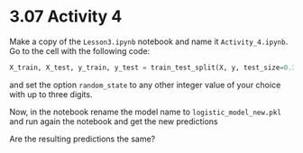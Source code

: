 # 3.07 Activity 4

Make a copy of the `Lesson3.ipynb` notebook and name it `Activity_4.ipynb`. Go to the cell with the following code:

```python
X_train, X_test, y_train, y_test = train_test_split(X, y, test_size=0.3, random_state=100)
```

and set the option `random_state` to any other integer value of your choice with up to three digits.

Now, in the notebook rename the model name to `logistic_model_new.pkl` and run again the notebook and get the new predictions

Are the resulting predictions the same?